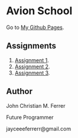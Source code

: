 # Avion School
Go to [My Github Pages](https://buuloooy0318.github.io/batch6-activities/).



## Assignments
1. [Assignment 1](https://buuloooy0318.github.io/batch6-activities/Assignment-1/index.html).
2. [Assignment 2](https://buuloooy0318.github.io/batch6-activities/Assignment-2/index.html).
3. [Assignment 3](https://buuloooy0318.github.io/batch6-activities/Assignment-3%20TributePage/index.html).



## Author
<p>John Christian M. Ferrer</p>
<p>Future Programmer</p>
<p>jayceeeferrerr@gmail.com</p>
